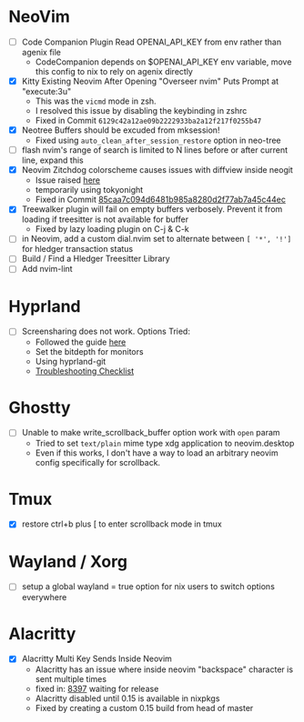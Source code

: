 # NeoVim
- [ ] Code Companion Plugin Read OPENAI_API_KEY from env rather than agenix file
    - CodeCompanion depends on $OPENAI_API_KEY env variable, move this config to nix to rely on agenix directly
- [x] Kitty Existing Neovim After Opening "Overseer nvim" Puts Prompt at "execute:3u"
    - This was the `vicmd` mode in zsh. 
    - I resolved this issue by disabling the keybinding in zshrc
    - Fixed in Commit `6129c42a12ae09b2222933ba2a12f217f0255b47`
- [x] Neotree Buffers should be excuded from mksession!
    - Fixed using `auto_clean_after_session_restore` option in neo-tree
- [ ] flash nvim's range of search is limited to N lines before or after current line, expand this
- [x] Neovim Zitchdog colorscheme causes issues with diffview inside neogit
    - Issue raised [here](https://github.com/theamallalgi/zitchdog/issues/2)
    - temporarily using tokyonight
    - Fixed in Commit [85caa7c094d6481b985a8280d2f77ab7a45c44ec](https://github.com/theamallalgi/zitchdog/commit/85caa7c094d6481b985a8280d2f77ab7a45c44ec)
- [x] Treewalker plugin will fail on empty buffers verbosely. Prevent it from loading if treesitter is not available for buffer
    - Fixed by lazy loading plugin on C-j & C-k
- [ ] in Neovim, add a custom dial.nvim set to alternate between `[ '*', '!']` for hledger transaction status
- [ ] Build / Find a Hledger Treesitter Library
- [ ] Add nvim-lint

# Hyprland
- [ ] Screensharing does not work. Options Tried:
    - Followed the guide [here](https://gist.github.com/brunoanc/2dea6ddf6974ba4e5d26c3139ffb7580)
    - Set the bitdepth for monitors
    - Using hyprland-git
    - [Troubleshooting Checklist](https://github.com/emersion/xdg-desktop-portal-wlr/wiki/%22It-doesn't-work%22-Troubleshooting-Checklist)

# Ghostty
- [ ] Unable to make write_scrollback_buffer option work with `open` param
    - Tried to set `text/plain` mime type xdg application to neovim.desktop
    - Even if this works, I don't have a way to load an arbitrary neovim config specifically for scrollback.

# Tmux
- [x] restore ctrl+b plus [  to enter scrollback mode in tmux

# Wayland / Xorg
- [ ] setup a global wayland = true option for nix users to switch options everywhere

# Alacritty
- [x] Alacritty Multi Key Sends Inside Neovim
    - Alacritty has an issue where inside neovim "backspace" character is sent multiple times 
    - fixed in: [8397](https://github.com/alacritty/alacritty/pull/8397) waiting for release
    - Alacritty disabled until 0.15 is available in nixpkgs
    - Fixed by creating a custom 0.15 build from head of master
